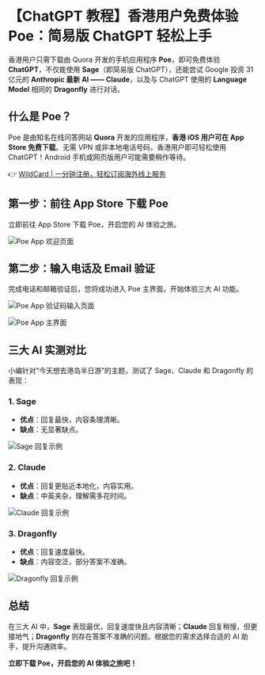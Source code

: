 # 【ChatGPT 教程】香港用户免费体验 Poe：简易版 ChatGPT 轻松上手

香港用户只需下载由 Quora 开发的手机应用程序 **Poe**，即可免费体验 **ChatGPT**，不仅能使用 **Sage**（即简易版 ChatGPT），还能尝试 Google 投资 31 亿元的 **Anthropic 最新 AI —— Claude**，以及与 ChatGPT 使用的 **Language Model** 相同的 **Dragonfly** 进行对话。

## 什么是 Poe？

Poe 是由知名在线问答网站 **Quora** 开发的应用程序，**香港 iOS 用户可在 App Store 免费下载**。无需 VPN 或非本地电话号码，香港用户即可轻松使用 ChatGPT！Android 手机或网页版用户可能需要稍作等待。

👉 [WildCard | 一分钟注册，轻松订阅海外线上服务](https://bbtdd.com/WildCard)

## 第一步：前往 App Store 下载 Poe

立即前往 App Store 下载 Poe，开启您的 AI 体验之旅。

![Poe App 欢迎页面](https://bbtdd.com/img/841208544.webp)

## 第二步：输入电话及 Email 验证

完成电话和邮箱验证后，您将成功进入 Poe 主界面，开始体验三大 AI 功能。

![Poe App 验证码输入页面](https://bbtdd.com/img/48542931.webp)

![Poe App 主界面](https://bbtdd.com/img/200659823213742.webp)

## 三大 AI 实测对比

小编针对“今天想去港岛半日游”的主题，测试了 Sage、Claude 和 Dragonfly 的表现：

### 1. Sage
- **优点**：回复最快，内容条理清晰。
- **缺点**：无显著缺点。

![Sage 回复示例](https://bbtdd.com/img/1918645863493.webp)

### 2. Claude
- **优点**：回复更贴近本地化，内容实用。
- **缺点**：中英夹杂，理解需多花时间。

![Claude 回复示例](https://bbtdd.com/img/2972036509618965.webp)

### 3. Dragonfly
- **优点**：回复速度最快。
- **缺点**：内容空泛，部分答案不准确。

![Dragonfly 回复示例](https://bbtdd.com/img/16490251107.webp)

## 总结

在三大 AI 中，**Sage** 表现最优，回复速度快且内容清晰；**Claude** 回复稍慢，但更接地气；**Dragonfly** 则存在答案不准确的问题。根据您的需求选择合适的 AI 助手，提升沟通效率。

**立即下载 Poe，开启您的 AI 体验之旅吧！**
